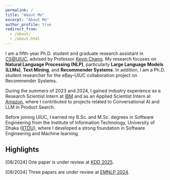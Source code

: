 ```yaml
---
permalink: /
title: "About Me"
excerpt: "About Me"
author_profile: true
redirect_from: 
  - /about/
  - /about.html
---
```


I am a fifth-year Ph.D. student and graduate research assistant in [CS@UIUC](https://cs.illinois.edu/), advised by Professor [Kevin Chang](https://ece.illinois.edu/directory/profile/kcchang). My research focuses on **Natural Language Processing (NLP)**, particularly **Large Language Models (LLMs)**, **Text Mining**, and **Recommender Systems**. In addition, I am a Ph.D. student researcher for the eBay-UIUC collaboration project on Recommender Systems. 

During the summers of 2023 and 2024, I gained industry experience as a Research Scientist Intern at [IBM](https://research.ibm.com/labs/almaden) and as an Applied Scientist Intern at [Amazon](https://www.amazon.science), where I contributed to projects related to Conversational AI and LLM in Product Search.

Before joining UIUC, I earned my B.Sc. and M.Sc. degrees in Software Engineering from the Institute of Information Technology, University of Dhaka ([IITDU](https://www.du.ac.bd/body/IIT)), where I developed a strong foundation in Software Engineering and Machine learning.

<!--
a Teaching Assistant at CS@UIUC and a PhD Student Researcher at eBay. 
an Applied Scientist Intern at Amazon and

Before that, I had an experience as a Research Assistant at the Data and Information Systems ([DAIS](https://cs.illinois.edu/research/areas/data-and-information-systems)) 

Laboratory under the supervision of my

I did my master [thesis](https://www.researchgate.net/publication/357158890_An_Evidential_Inter-node_Hellinger_Distance_based_Tree_Classifier) on improving the performance of tree-based classifiers (Decision trees and Random forests). 


<br />
<br />
-->

## Highlights
[08/2024] One paper is under review at [KDD 2025]([[https://2023.emnlp.org](https://2024.emnlp.org](https://kdd2025.kdd.org/research-track-call-for-papers/))).


[08/2024] Three papers are under review at [EMNLP 2024]([https://2023.emnlp.org](https://2024.emnlp.org)). 


<!--  ## Highlights 
// [10/2023] One paper was submitted to [The Web Conference 2024](https://www2024.thewebconf.org).   
[06/2023] Five papers were submitted to [EMNLP 2023](https://2023.emnlp.org).           
[05/2023] One paper was accepted to [ACL 2023](https://2023.aclweb.org/).           
[10/2022] Two long papers were submitted to [EACL 2023](https://2023.eacl.org/).                    
[10/2022] Our work- "Coordinated Topic Modeling" has been accepted to [EMNLP 2022](https://2022.emnlp.org/).           
[02/2022] Our work- "Domain Representative Keywords Selection" is accepted to [ACL 2022](https://www.2022.aclweb.org/).  
[08/2020] Started PhD in [CS at UIUC](https://cs.illinois.edu/).  
[01/2020] One long paper is accepted to Proceeding of [PAKDD 2020](http://videolectures.net/pakdd2020_singapore/).  
[09/2019] Won HASCA Nurse care activity detection challenge at [UbiComp 2019](https://ubicomp.org/ubicomp2019/) with a long paper publication.  
[05/2019] One long paper has been accepted to Proceeding of [IJCAI 2019](https://www.ijcai19.org/).

-->

